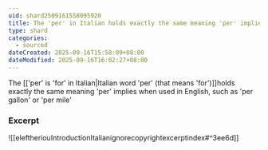 ```yaml
---
uid: shard2509161558095920
title: The 'per' in Italian holds exactly the same meaning 'per' implies when used in English, such as 'per gallon' or 'per mile'
type: shard
categories:
  - sourced
dateCreated: 2025-09-16T15:58:09+08:00
dateModified: 2025-09-16T16:02:27+08:00
---
```

The [['per' is 'for' in Italian|Italian word 'per' (that means 'for')]]holds exactly the same meaning 'per' implies when used in English, such as 'per gallon' or 'per mile'
### Excerpt
![[eleftheriouIntroductionItalianignorecopyrightexcerptindex#^3ee6d]]